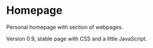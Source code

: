 # Homepage
Personal homepage with section of webpages.

Version 0.9, stable page with CSS and a little JavaScript.
